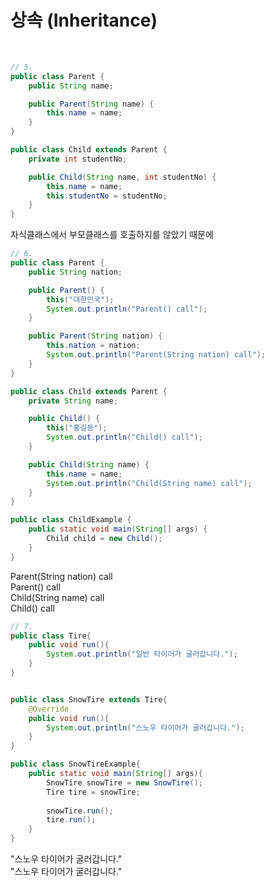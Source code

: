 
# 상속 (Inheritance)
<br>

```JAVA
// 5.
public class Parent {
    public String name;

    public Parent(String name) {
        this.name = name;
    }
}

public class Child extends Parent {
    private int studentNo;

    public Child(String name, int studentNo) {
        this.name = name;
        this.studentNo = studentNo;
    }
}
```
자식클래스에서 부모클래스를 호출하지를 않았기 때문에
<br>

```JAVA
// 6.
public class Parent {
	public String nation;

	public Parent() {
		this("대한민국");
		System.out.println("Parent() call");
	}

	public Parent(String nation) {
		this.nation = nation;
		System.out.println("Parent(String nation) call");
	}
}

public class Child extends Parent {
	private String name;

	public Child() {
		this("홍길동");
		System.out.println("Child() call");
	}

	public Child(String name) {
		this.name = name;
		System.out.println("Child(String name) call");
	}
}

public class ChildExample {
	public static void main(String[] args) {
		Child child = new Child();
	}
}
```
Parent(String nation) call
<br>
Parent() call
<br>
Child(String name) call
<br>
Child() call
<br>

```JAVA
// 7.
public class Tire{
    public void run(){
    	System.out.println("일반 타이어가 굴러갑니다.");
    }
}


public class SnowTire extends Tire{
    @Override
    public void run(){
        System.out.println("스노우 타이어가 굴러갑니다.");
    }
}

public class SnowTireExample{
    public static void main(String[] args){
    	SnowTire snowTire = new SnowTire();
        Tire tire = snowTire;
        
        snowTire.run();
        tire.run();
    }
}
```
"스노우 타이어가 굴러갑니다."
<br>
"스노우 타이어가 굴러갑니다."
<br>
